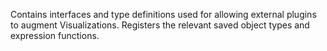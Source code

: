 Contains interfaces and type definitions used for allowing external plugins to augment Visualizations. Registers the relevant saved object types and expression functions.
